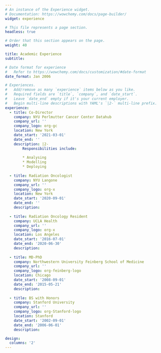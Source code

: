 ```yaml
---
# An instance of the Experience widget.
# Documentation: https://wowchemy.com/docs/page-builder/
widget: experience

# This file represents a page section.
headless: true

# Order that this section appears on the page.
weight: 40

title: Academic Experience
subtitle:

# Date format for experience
#   Refer to https://wowchemy.com/docs/customization/#date-format
date_format: Jan 2006

# Experiences.
#   Add/remove as many `experience` items below as you like.
#   Required fields are `title`, `company`, and `date_start`.
#   Leave `date_end` empty if it's your current employer.
#   Begin multi-line descriptions with YAML's `|2-` multi-line prefix.
experience:
  - title: Co-Director
    company: NYU Perlmutter Cancer Center Datahub
    company_url: ''
    company_logo: org-gc
    location: New York
    date_start: '2021-03-01'
    date_end: ''
    description: |2-
        Responsibilities include:
        
        * Analysing
        * Modelling
        * Deploying
        
  - title: Radiation Oncologist
    company: NYU Langone
    company_url: ''
    company_logo: org-x
    location: New York
    date_start: '2020-09-01'
    date_end: ''
    description: 
  
  - title: Radiation Oncology Resident
    company: UCLA Health
    company_url: ''
    company_logo: org-x
    location: Los Angeles
    date_start: '2016-07-01'
    date_end: '2020-06-30'
    description: 
    
  - title: MD-PhD
    company: Northwestern University Feinberg School of Medicine
    company_url: ''
    company_logo: org-feinberg-logo
    location: Chicago
    date_start: '2008-09-01'
    date_end: '2015-05-21'
    description: 
    
  - title: BS with Honors
    company: Stanford University
    company_url: ''
    company_logo: org-Stanford-logo
    location: Stanford
    date_start: '2002-09-01'
    date_end: '2006-06-01'
    description: 

design:
  columns: '2'
---
```

